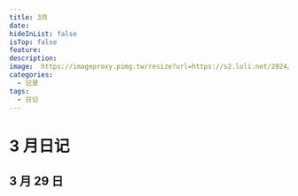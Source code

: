 ```yaml
---
title: 3月
date:  
hideInList: false
isTop: false
feature: 
description: 
image:  https://imageproxy.pimg.tw/resize?url=https://s2.loli.net/2024/03/19/Nvyac3MF4Gd69fb.jpg
categories:
  - 记录
tags:
  - 日记
---
```

# 3 月日记
## 3 月 29 日